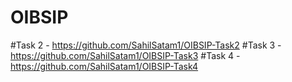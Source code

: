 # OIBSIP

#Task 2 - https://github.com/SahilSatam1/OIBSIP-Task2
#Task 3 - https://github.com/SahilSatam1/OIBSIP-Task3
#Task 4 - https://github.com/SahilSatam1/OIBSIP-Task4
